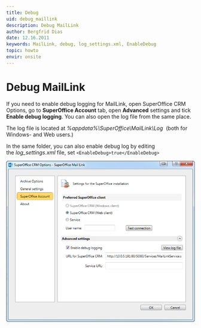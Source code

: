 ```yaml
---
title: Debug
uid: debug_maillink
description: Debug MailLink
author: Bergfrid Dias
date: 12.16.2011
keywords: MailLink, debug, log_settings.xml, EnableDebug
topic: howto
envir: onsite
---
```


# Debug MailLink

If you need to enable debug logging for MailLink, open SuperOffice CRM Options, go to **SuperOffice Account** tab, open **Advanced** settings and tick **Enable debug logging**. You can also open the log file from the same place.

The log file is located at *%appdata%\SuperOffice\MailLink\Log*  (both for Windows- and Web users.)

In the same folder, you can also enable debug log by editing the *log_settings.xml* file, set `<EnableDebug>true</EnableDebug>`

![Enable debug logging for MailLink -screenshot][img1]

<!-- Referenced images -->
[img1]: media/maillink-enabledebuglog-web.png
